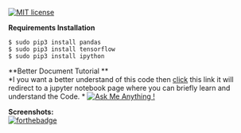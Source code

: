 
[![MIT license](https://img.shields.io/badge/License-MIT-blue.svg)
](https://lbesson.mit-license.org/)

**Requirements Installation**<br>

 ```$ sudo pip3 install pandas```<br>
```$ sudo pip3 install tensorflow```<br>
```$ sudo pip3 install ipython```<br>

**Better Document Tutorial **<br>
*I you want a better understand of this code then [click]() this link it will redirect to a jupyter notebook page where you can briefly learn and understand the Code. *
[![Ask Me Anything !](https://img.shields.io/badge/Ask%20me-anything-1abc9c.svg)](https://GitHub.com/Naereen/ama)



**Screenshots:**<br>
[![forthebadge](https://forthebadge.com/images/badges/made-with-python.svg)](https://forthebadge.com)


